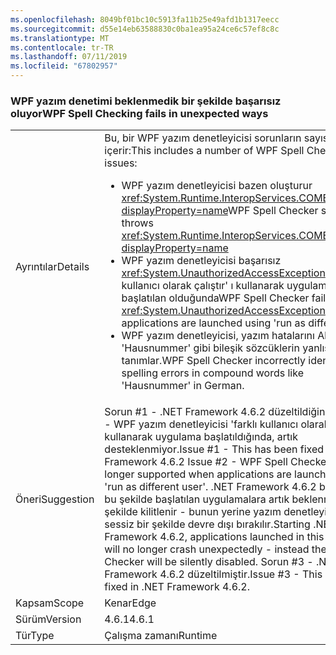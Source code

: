 ```yaml
---
ms.openlocfilehash: 8049bf01bc10c5913fa11b25e49afd1b1317eecc
ms.sourcegitcommit: d55e14eb63588830c0ba1ea95a24ce6c57ef8c8c
ms.translationtype: MT
ms.contentlocale: tr-TR
ms.lasthandoff: 07/11/2019
ms.locfileid: "67802957"
---
```

### <a name="wpf-spell-checking-fails-in-unexpected-ways"></a><span data-ttu-id="e7db5-101">WPF yazım denetimi beklenmedik bir şekilde başarısız oluyor</span><span class="sxs-lookup"><span data-stu-id="e7db5-101">WPF Spell Checking fails in unexpected ways</span></span>

|   |   |
|---|---|
|<span data-ttu-id="e7db5-102">Ayrıntılar</span><span class="sxs-lookup"><span data-stu-id="e7db5-102">Details</span></span>|<span data-ttu-id="e7db5-103">Bu, bir WPF yazım denetleyicisi sorunların sayısını içerir:</span><span class="sxs-lookup"><span data-stu-id="e7db5-103">This includes a number of WPF Spell Checker issues:</span></span><ul><li><span data-ttu-id="e7db5-104">WPF yazım denetleyicisi bazen oluşturur <xref:System.Runtime.InteropServices.COMException?displayProperty=name></span><span class="sxs-lookup"><span data-stu-id="e7db5-104">WPF Spell Checker sometimes throws <xref:System.Runtime.InteropServices.COMException?displayProperty=name></span></span></li><li><span data-ttu-id="e7db5-105">WPF yazım denetleyicisi başarısız <xref:System.UnauthorizedAccessException> 'farklı kullanıcı olarak çalıştır' ı kullanarak uygulamaları başlatılan olduğunda</span><span class="sxs-lookup"><span data-stu-id="e7db5-105">WPF Spell Checker fails with <xref:System.UnauthorizedAccessException> when applications are launched using 'run as different user'</span></span></li><li><span data-ttu-id="e7db5-106">WPF yazım denetleyicisi, yazım hatalarını Almanca 'Hausnummer' gibi bileşik sözcüklerin yanlış tanımlar.</span><span class="sxs-lookup"><span data-stu-id="e7db5-106">WPF Spell Checker incorrectly identifies spelling errors in compound words like 'Hausnummer' in German.</span></span></li></ul>|
|<span data-ttu-id="e7db5-107">Öneri</span><span class="sxs-lookup"><span data-stu-id="e7db5-107">Suggestion</span></span>|<span data-ttu-id="e7db5-108">Sorun #1 - .NET Framework 4.6.2 düzeltildiğini sorun #2 - WPF yazım denetleyicisi 'farklı kullanıcı olarak çalıştır' ı kullanarak uygulama başlatıldığında, artık desteklenmiyor.</span><span class="sxs-lookup"><span data-stu-id="e7db5-108">Issue #1 - This has been fixed in .NET Framework 4.6.2 Issue #2 - WPF Spell Checker is no longer supported when applications are launched using 'run as different user'.</span></span> <span data-ttu-id="e7db5-109">.NET Framework 4.6.2 başlayarak, bu şekilde başlatılan uygulamalara artık beklenmedik bir şekilde kilitlenir - bunun yerine yazım denetleyicisi sessiz bir şekilde devre dışı bırakılır.</span><span class="sxs-lookup"><span data-stu-id="e7db5-109">Starting .NET Framework 4.6.2, applications launched in this manner will no longer crash unexpectedly - instead the Spell Checker will be silently disabled.</span></span> <span data-ttu-id="e7db5-110">Sorun #3 - .NET Framework 4.6.2 düzeltilmiştir.</span><span class="sxs-lookup"><span data-stu-id="e7db5-110">Issue #3 - This has been fixed in .NET Framework 4.6.2.</span></span>|
|<span data-ttu-id="e7db5-111">Kapsam</span><span class="sxs-lookup"><span data-stu-id="e7db5-111">Scope</span></span>|<span data-ttu-id="e7db5-112">Kenar</span><span class="sxs-lookup"><span data-stu-id="e7db5-112">Edge</span></span>|
|<span data-ttu-id="e7db5-113">Sürüm</span><span class="sxs-lookup"><span data-stu-id="e7db5-113">Version</span></span>|<span data-ttu-id="e7db5-114">4.6.1</span><span class="sxs-lookup"><span data-stu-id="e7db5-114">4.6.1</span></span>|
|<span data-ttu-id="e7db5-115">Tür</span><span class="sxs-lookup"><span data-stu-id="e7db5-115">Type</span></span>|<span data-ttu-id="e7db5-116">Çalışma zamanı</span><span class="sxs-lookup"><span data-stu-id="e7db5-116">Runtime</span></span>|

